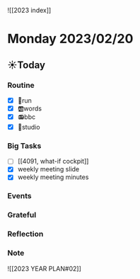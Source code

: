 ![[2023 index]]
# Monday 2023/02/20
## ☀Today
### Routine
- [x] 🏃run
- [x] 🆎words
- [x] 📻bbc
- [x] 📘studio
### Big Tasks
* [ ] [[4091, what-if cockpit]]
* [x] weekly meeting slide
* [x] weekly meeting minutes
### Events
### Grateful
### Reflection
### Note

![[2023 YEAR PLAN#02]]